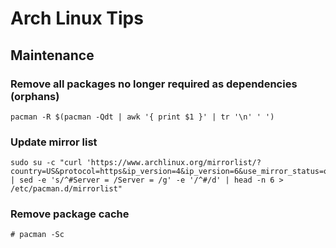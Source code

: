 # Arch Linux Tips

## Maintenance

### Remove all packages no longer required as dependencies (orphans)

	pacman -R $(pacman -Qdt | awk '{ print $1 }' | tr '\n' ' ')

### Update mirror list

	sudo su -c "curl 'https://www.archlinux.org/mirrorlist/?country=US&protocol=https&ip_version=4&ip_version=6&use_mirror_status=on' | sed -e 's/^#Server = /Server = /g' -e '/^#/d' | head -n 6 > /etc/pacman.d/mirrorlist"

### Remove package cache

	# pacman -Sc

